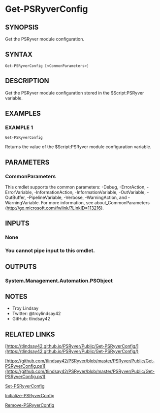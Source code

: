 # Get-PSRyverConfig

## SYNOPSIS
Get the PSRyver module configuration.

## SYNTAX

```
Get-PSRyverConfig [<CommonParameters>]
```

## DESCRIPTION
Get the PSRyver module configuration stored in the $Script:PSRyver variable.

## EXAMPLES

### EXAMPLE 1
```
Get-PSRyverConfig
```

Returns the value of the $Script:PSRyver module configuration variable.

## PARAMETERS

### CommonParameters
This cmdlet supports the common parameters: -Debug, -ErrorAction, -ErrorVariable, -InformationAction, -InformationVariable, -OutVariable, -OutBuffer, -PipelineVariable, -Verbose, -WarningAction, and -WarningVariable.
For more information, see about_CommonParameters (http://go.microsoft.com/fwlink/?LinkID=113216).

## INPUTS

### None
###     You cannot pipe input to this cmdlet.
## OUTPUTS

### System.Management.Automation.PSObject
## NOTES
- Troy Lindsay
- Twitter: @troylindsay42
- GitHub: tlindsay42

## RELATED LINKS

[https://tlindsay42.github.io/PSRyver/Public/Get-PSRyverConfig/](https://tlindsay42.github.io/PSRyver/Public/Get-PSRyverConfig/)

[https://github.com/tlindsay42/PSRyver/blob/master/PSRyver/Public/Get-PSRyverConfig.ps1](https://github.com/tlindsay42/PSRyver/blob/master/PSRyver/Public/Get-PSRyverConfig.ps1)

[Set-PSRyverConfig]()

[Initialize-PSRyverConfig]()

[Remove-PSRyverConfig]()

